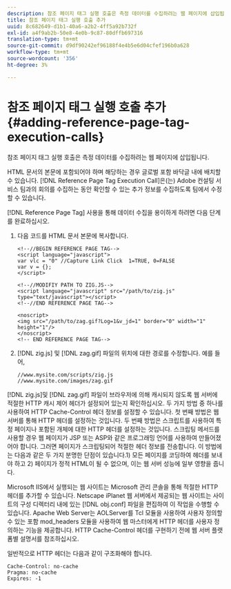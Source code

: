 ```yaml
---
description: 참조 페이지 태그 실행 호출은 측정 데이터를 수집하려는 웹 페이지에 삽입됩니다.
title: 참조 페이지 태그 실행 호출 추가
uuid: 8c682649-d1b1-40a6-a2b2-4ff5a92b732f
exl-id: a4f9ab2b-50e8-4e0b-9c87-80dffb697316
translation-type: tm+mt
source-git-commit: d9df90242ef96188f4e4b5e6d04cfef196b0a628
workflow-type: tm+mt
source-wordcount: '356'
ht-degree: 3%

---
```


# 참조 페이지 태그 실행 호출 추가{#adding-reference-page-tag-execution-calls}

참조 페이지 태그 실행 호출은 측정 데이터를 수집하려는 웹 페이지에 삽입됩니다.

HTML 문서의 본문에 포함되어야 하며 해당하는 경우 글로벌 포함 바닥글 내에 배치할 수 있습니다. [!DNL Reference Page Tag Execution Call]은(는) Adobe 컨설팅 서비스 팀과의 회의를 수집하는 동안 확인할 수 있는 추가 정보를 수집하도록 팀에서 수정할 수 있습니다.

[!DNL Reference Page Tag] 사용을 통해 데이터 수집을 용이하게 하려면 다음 단계를 완료하십시오.

1. 다음 코드를 HTML 문서 본문에 복사합니다.

   ```
   <!--//BEGIN REFERENCE PAGE TAG--> 
   <script language="javascript"> 
   var vlc = "0" //Capture Link Click  1=TRUE, 0=FALSE 
   var v = {}; 
   </script> 
   
   <!--//MODIFIY PATH TO ZIG.JS--> 
   <script language="javascript" src="/path/to/zig.js" type="text/javascript"></script> 
   <!--//END REFERENCE PAGE TAG--> 
   
   <noscript> 
   <img src="/path/to/zag.gif?Log=1&v_jd=1" border="0" width="1" height="1"/> 
   </noscript> 
   <!-- END REFERENCE PAGE TAG-->
   ```

1. [!DNL zig.js] 및 [!DNL zag.gif] 파일의 위치에 대한 경로를 수정합니다. 예를 들어,

   ```
   //www.mysite.com/scripts/zig.js 
   //www.mysite.com/images/zag.gif 
   ```

[!DNL zig.js]및 [!DNL zag.gif] 파일이 브라우저에 의해 캐시되지 않도록 웹 서버에 적절한 HTTP 캐시 제어 헤더가 설정되어 있는지 확인하십시오. 두 가지 방법 중 하나를 사용하여 HTTP Cache-Control 헤더 정보를 설정할 수 있습니다. 첫 번째 방법은 웹 서버를 통해 HTTP 헤더를 설정하는 것입니다. 두 번째 방법은 스크립트를 사용하여 특정 페이지나 포함된 개체에 대한 HTTP 헤더를 설정하는 것입니다. 스크립팅 메서드를 사용할 경우 웹 페이지가 JSP 또는 ASP와 같은 프로그래밍 언어를 사용하여 만들어졌어야 합니다. 그러면 페이지가 스크립팅되어 적절한 헤더 정보를 전송합니다. 이 방법에는 다음과 같은 두 가지 분명한 단점이 있습니다.1) 모든 페이지를 코딩하여 헤더를 보내야 하고 2) 페이지가 정적 HTML이 될 수 없으며, 이는 웹 서버 성능에 일부 영향을 줍니다.

Microsoft IIS에서 실행되는 웹 사이트는 Microsoft 관리 콘솔을 통해 적절한 HTTP 헤더를 추가할 수 있습니다. Netscape iPlanet 웹 서버에서 제공되는 웹 사이트는 사이트의 구성 디렉터리 내에 있는 [!DNL obj.conf] 파일을 편집하여 이 작업을 수행할 수 있습니다. Apache Web Server는 AOLServer를 Tcl 모듈을 사용하여 사용자 정의할 수 있는 포함 mod_headers 모듈을 사용하여 웹 마스터에게 HTTP 헤더를 사용자 정의하는 기능을 제공합니다. HTTP Cache-Control 헤더를 구현하기 전에 웹 서버 플랫폼별 설명서를 참조하십시오.

일반적으로 HTTP 헤더는 다음과 같이 구조화해야 합니다.

```
Cache-Control: no-cache 
Pragma: no-cache 
Expires: -1
```
